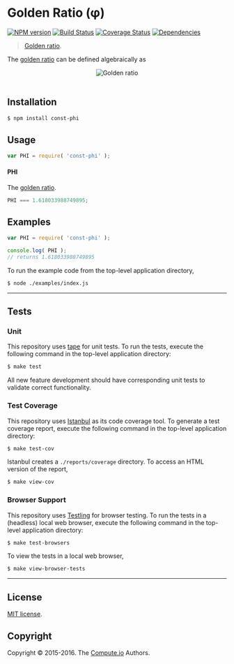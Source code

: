 Golden Ratio (φ)
===
[![NPM version][npm-image]][npm-url] [![Build Status][build-image]][build-url] [![Coverage Status][coverage-image]][coverage-url] [![Dependencies][dependencies-image]][dependencies-url]

> [Golden ratio][phi].

The [golden ratio][phi] can be defined algebraically as

<!-- <equation class="equation" label="eq:golden_ratio" align="center" raw="\phi = \frac{1 + \sqrt{5}}{2}" alt="Golden ratio"> -->
<div class="equation" align="center" data-raw-text="\phi = \frac{1 + \sqrt{5}}{2}" data-equation="eq:golden_ratio">
    <img src="https://cdn.rawgit.com/const-io/phi/d8d5c67b8d8c10b9c34d9cbf1db90c86fd42ec4a/docs/img/golden_ratio.svg" alt="Golden ratio">
    <br>
    <br>
</div>
<!-- </equation> -->


## Installation

``` bash
$ npm install const-phi
```


## Usage

``` javascript
var PHI = require( 'const-phi' );
```

#### PHI

The [golden ratio][phi-value].

``` javascript
PHI === 1.618033988749895;
```


## Examples

``` javascript
var PHI = require( 'const-phi' );

console.log( PHI );
// returns 1.618033988749895
```

To run the example code from the top-level application directory,

``` bash
$ node ./examples/index.js
```


---
## Tests

### Unit

This repository uses [tape][tape] for unit tests. To run the tests, execute the following command in the top-level application directory:

``` bash
$ make test
```

All new feature development should have corresponding unit tests to validate correct functionality.


### Test Coverage

This repository uses [Istanbul][istanbul] as its code coverage tool. To generate a test coverage report, execute the following command in the top-level application directory:

``` bash
$ make test-cov
```

Istanbul creates a `./reports/coverage` directory. To access an HTML version of the report,

``` bash
$ make view-cov
```


### Browser Support

This repository uses [Testling][testling] for browser testing. To run the tests in a (headless) local web browser, execute the following command in the top-level application directory:

``` bash
$ make test-browsers
```

To view the tests in a local web browser,

``` bash
$ make view-browser-tests
```

<!-- [![browser support][browsers-image]][browsers-url] -->


---
## License

[MIT license](http://opensource.org/licenses/MIT).


## Copyright

Copyright &copy; 2015-2016. The [Compute.io][compute-io] Authors.


[npm-image]: http://img.shields.io/npm/v/const-phi.svg
[npm-url]: https://npmjs.org/package/const-phi

[build-image]: http://img.shields.io/travis/const-io/phi/master.svg
[build-url]: https://travis-ci.org/const-io/phi

[coverage-image]: https://img.shields.io/codecov/c/github/const-io/phi/master.svg
[coverage-url]: https://codecov.io/github/const-io/phi?branch=master

[dependencies-image]: http://img.shields.io/david/const-io/phi.svg
[dependencies-url]: https://david-dm.org/const-io/phi

[dev-dependencies-image]: http://img.shields.io/david/dev/const-io/phi.svg
[dev-dependencies-url]: https://david-dm.org/dev/const-io/phi

[github-issues-image]: http://img.shields.io/github/issues/const-io/phi.svg
[github-issues-url]: https://github.com/const-io/phi/issues

[tape]: https://github.com/substack/tape
[istanbul]: https://github.com/gotwarlost/istanbul
[testling]: https://ci.testling.com

[compute-io]: https://github.com/compute-io/

[phi]: http://en.wikipedia.org/wiki/Golden_ratio
[phi-value]: http://oeis.org/A001622
